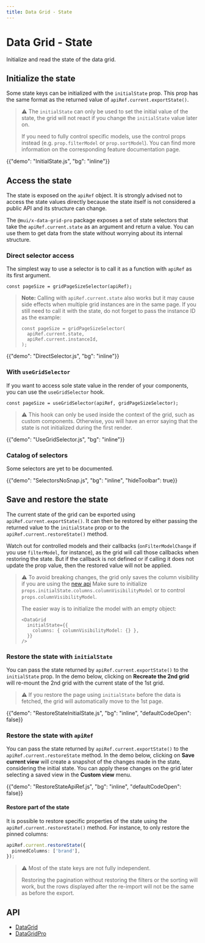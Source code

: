 ```yaml
---
title: Data Grid - State
---
```


# Data Grid - State

<p class="description">Initialize and read the state of the data grid.</p>

## Initialize the state

Some state keys can be initialized with the `initialState` prop.
This prop has the same format as the returned value of `apiRef.current.exportState()`.

> ⚠️ The `initialState` can only be used to set the initial value of the state, the grid will not react if you change the `initialState` value later on.
>
> If you need to fully control specific models, use the control props instead (e.g. `prop.filterModel` or `prop.sortModel`).
> You can find more information on the corresponding feature documentation page.

{{"demo": "InitialState.js", "bg": "inline"}}

## Access the state [<span class="plan-pro"></span>](https://mui.com/store/items/material-ui-pro/)

The state is exposed on the `apiRef` object.
It is strongly advised not to access the state values directly because the state itself is not considered a public API and its structure can change.

The `@mui/x-data-grid-pro` package exposes a set of state selectors that take the `apiRef.current.state` as an argument and return a value.
You can use them to get data from the state without worrying about its internal structure.

### Direct selector access

The simplest way to use a selector is to call it as a function with `apiRef` as its first argument.

```tsx
const pageSize = gridPageSizeSelector(apiRef);
```

> **Note:** Calling with `apiRef.current.state` also works but it may cause side effects when multiple grid instances are in the same page.
> If you still need to call it with the state, do not forget to pass the instance ID as the example:
>
> ```tsx
> const pageSize = gridPageSizeSelector(
>   apiRef.current.state,
>   apiRef.current.instanceId,
> );
> ```

{{"demo": "DirectSelector.js", "bg": "inline"}}

### With `useGridSelector`

If you want to access sole state value in the render of your components, you can use the `useGridSelector` hook.

```tsx
const pageSize = useGridSelector(apiRef, gridPageSizeSelector);
```

> ⚠️ This hook can only be used inside the context of the grid, such as custom components. Otherwise, you will have an error saying that the state is not initialized during the first render.

{{"demo": "UseGridSelector.js", "bg": "inline"}}

### Catalog of selectors

Some selectors are yet to be documented.

{{"demo": "SelectorsNoSnap.js", "bg": "inline", "hideToolbar": true}}

## Save and restore the state

The current state of the grid can be exported using `apiRef.current.exportState()`.
It can then be restored by either passing the returned value to the `initialState` prop or to the `apiRef.current.restoreState()` method.

Watch out for controlled models and their callbacks (`onFilterModelChange` if you use `filterModel`, for instance), as the grid will call those callbacks when restoring the state.
But if the callback is not defined or if calling it does not update the prop value, then the restored value will not be applied.

> ⚠️ To avoid breaking changes, the grid only saves the column visibility if you are using the [new api](/components/data-grid/columns/#initialize-the-visible-columns)
> Make sure to initialize `props.initialState.columns.columnVisibilityModel` or to control `props.columnVisibilityModel`.
>
> The easier way is to initialize the model with an empty object:
>
> ```tsx
> <DataGrid
>   initialState={{
>     columns: { columnVisibilityModel: {} },
>   }}
> />
> ```

### Restore the state with `initialState`

You can pass the state returned by `apiRef.current.exportState()` to the `initialState` prop.
In the demo below, clicking on **Recreate the 2nd grid** will re-mount the 2nd grid with the current state of the 1st grid.

> ⚠️ If you restore the page using `initialState` before the data is fetched, the grid will automatically move to the 1st page.

{{"demo": "RestoreStateInitialState.js", "bg": "inline", "defaultCodeOpen": false}}

### Restore the state with `apiRef` [<span class="plan-pro"></span>](https://mui.com/store/items/material-ui-pro/)

You can pass the state returned by `apiRef.current.exportState()` to the `apiRef.current.restoreState` method.
In the demo below, clicking on **Save current view** will create a snapshot of the changes made in the state, considering the initial state.
You can apply these changes on the grid later selecting a saved view in the **Custom view** menu.

{{"demo": "RestoreStateApiRef.js", "bg": "inline", "defaultCodeOpen": false}}

#### Restore part of the state

It is possible to restore specific properties of the state using the `apiRef.current.restoreState()` method.
For instance, to only restore the pinned columns:

```ts
apiRef.current.restoreState({
  pinnedColumns: ['brand'],
});
```

> ⚠️ Most of the state keys are not fully independent.
>
> Restoring the pagination without restoring the filters or the sorting will work, but the rows displayed after the re-import will not be the same as before the export.

## API

- [DataGrid](/api/data-grid/data-grid/)
- [DataGridPro](/api/data-grid/data-grid-pro/)
